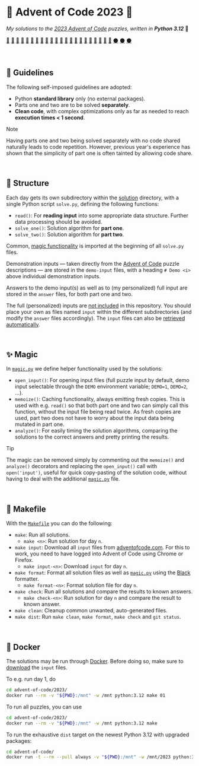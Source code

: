 # 🎄 Advent of Code 2023 🧩
*My solutions to the [2023 Advent of Code](https://adventofcode.com/2023/)
puzzles, written in **Python 3.12*** 🐍

[🌟](solution/01/solve.py)
[🌟](solution/02/solve.py)
[🌟](solution/03/solve.py)
[🌟](solution/04/solve.py)
[🌟](solution/05/solve.py)
[🌟](solution/06/solve.py)
[🌟](solution/07/solve.py)
[🌟](solution/08/solve.py)
[🌟](solution/09/solve.py)
[🌟](solution/10/solve.py)
[🌟](solution/11/solve.py)
[🌟](solution/12/solve.py)
[🌟](solution/13/solve.py)
[🌟](solution/14/solve.py)
[🌟](solution/15/solve.py)
[🌟](solution/16/solve.py)
[🌟](solution/17/solve.py)
[🌟](solution/18/solve.py)
[🌟](solution/19/solve.py)
[🌟](solution/20/solve.py)
[🌟](solution/21/solve.py)
[🌟](solution/22/solve.py)
[⚫](https://adventofcode.com/2023/day/23)
[⚫](https://adventofcode.com/2023/day/24)
[⚫](https://adventofcode.com/2023/day/25)


</br>

## 📜 Guidelines
The following self-imposed guidelines are adopted:
* Python **standard library** only (no external packages).
* Parts one and two are to be solved **separately**.
* **Clean code**, with complex optimizations only as far as needed
  to reach **execution times < 1 second**.

> [!NOTE]
> Having parts one and two being solved separately with no code shared
> naturally leads to code repetition. However, previous year's experience has
> shown that the simplicity of part one is often tainted by allowing
> code share.


</br>

## 📁 Structure
Each day gets its own subdirectory within the [solution](solution) directory,
with a single Python script `solve.py`, defining the following functions:
* `read()`: For **reading input** into some appropriate data structure.
  Further data processing should be avoided.
* `solve_one()`: Solution algorithm for **part one**.
* `solve_two()`: Solution algorithm for **part two**.

Common, [magic functionality](#-magic) is imported at the beginning of
all `solve.py` files.

Demonstration inputs — taken directly from the
[Advent of Code](https://adventofcode.com/) puzzle descriptions — are stored
in the `demo-input` files, with a heading `# Demo <i>` above individual
demonstration inputs.

Answers to the demo input(s) as well as to (my personalized) full input are
stored in the `answer` files, for both part one and two.

The full (personalized) inputs are
[not included](https://adventofcode.com/about#legal) in this repository.
You should place your own as files named `input` within the different
subdirectories (and modify the `answer` files accordingly). The `input` files
can also be [retrieved automatically](#-makefile).


</br>

## ✨ Magic
In [`magic.py`](magic.py) we define helper functionality
used by the solutions:
* `open_input()`: For opening input files (full puzzle input by default,
  demo input selectable through the `DEMO` environment variable; `DEMO=1`,
  `DEMO=2`, ...).
* `memoize()`: Caching functionality, always emitting fresh copies. This is
  used with e.g. `read()` so that both part one and two can simply call this
  function, without the input file being read twice. As fresh copies are used,
  part two does not have to worry about the input data
  being mutated in part one.
* `analyze()`: For easily timing the solution algorithms, comparing the
  solutions to the correct answers and pretty printing the results.

> [!TIP]
> The magic can be removed simply by commenting out the `memoize()` and
> `analyze()` decorators and replacing the `open_input()` call with
> `open('input')`, useful for quick copy-pasting of the solution code,
> without having to deal with the additional [`magic.py`](magic.py) file.


</br>

## 🤖 Makefile
With the [`Makefile`](Makefile) you can do the following:
* `make`: Run all solutions.
  * `make <n>`: Run solution for day `n`.
* `make input`: Download all `input` files from
  [adventofcode.com](https://adventofcode.com/2023/). For this to work, you
  need to have logged into Advent of Code using Chrome or Firefox.
  * `make input-<n>`: Download `input` for day `n`.
* `make format`: Format all solution files as well as [`magic.py`](magic.py)
  using the [Black](https://github.com/psf/black) formatter.
  * `make format-<n>`: Format solution file for day `n`.
* `make check`: Run all solutions and compare the results to known answers.
  * `make check-<n>`: Run solution for day `n` and compare the result to
    known answer.
* `make clean`: Cleanup common unwanted, auto-generated files.
* `make dist`: Run `make clean`, `make format`, `make check` and `git status`.


</br>

## 🐋 Docker
The solutions may be run through [Docker](https://www.docker.com/). Before
doing so, make sure to [download](#-makefile) the `input` files.

To e.g. run day 1, do
```bash
cd advent-of-code/2023/
docker run --rm -v "${PWD}:/mnt" -w /mnt python:3.12 make 01
```
To run all puzzles, you can use
```bash
cd advent-of-code/2023/
docker run --rm -v "${PWD}:/mnt" -w /mnt python:3.12 make
```
To run the exhaustive `dist` target on the newest Python 3.12
with upgraded packages:
```bash
cd advent-of-code/
docker run -t --rm --pull always -v "${PWD}:/mnt" -w /mnt/2023 python:3.12 bash -c "pip install -U pip && pip freeze > requirements.txt && sed -i 's/==/>=/' requirements.txt && echo black >> requirements.txt && pip install -U -r requirements.txt && rm requirements.txt && git config --global --add safe.directory /mnt && make dist"
```
